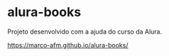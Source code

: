 # alura-books
Projeto desenvolvido com a ajuda do curso da Alura.

https://marco-afm.github.io/alura-books/
